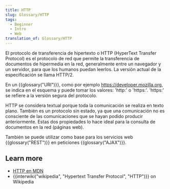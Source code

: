 ```yaml
---
title: HTTP
slug: Glossary/HTTP
tags:
  - Beginner
  - Intro
  - Web
translation_of: Glossary/HTTP
---
```

El protocolo de transferencia de hipertexto o HTTP (HyperText Transfer Protocol) es el protocolo de red que permite la transferencia de documentos de hipermedia en la red, generalmente entre un navegador y un servidor, para que los humanos puedan leerlos. La versión actual de la especificación se llama HTTP/2.

En un {{glossary("URI")}}, como por ejemplo <https://developer.mozilla.org>, se indica en el esquema y puede tomar los valores: 'http:' o 'https:'. 'https:' se refiere a la versión segura del protocolo.

HTTP se considera textual porque toda la comunicación se realiza en texto plano. También es un protocolo sin estado, ya que una comunicación no es consciente de las comunicaciones que se hayan podido producir anteriormente. Estas dos propiedades lo hace ideal para la consulta de documentos en la red (páginas web).

También se puede utilizar como base para los servicios web {{glossary("REST")}} en peticiones {{glossary("AJAX")}}.

## Learn more

- [HTTP en MDN](/es/docs/Web/HTTP)
- {{interwiki("wikipedia", "Hypertext Transfer Protocol", "HTTP")}} on Wikipedia
